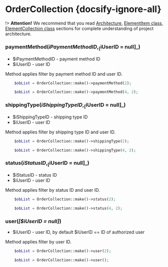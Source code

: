 # OrderCollection {docsify-ignore-all}
     
!> **Attention!**  We recommend that you read [Architecture](home.md#architecture), [ElementItem class](item-class/item-class.md),
[ElementCollection class](collection-class/collection-class.md) sections for complete understanding of  project architecture.

### paymentMethod($iPaymentMethodID, _[$iUserID = null]_)
  * $iPaymentMethodID - payment method ID
  * $iUserID - user ID

Method applies filter by payment method ID and user ID.
```php
    $obList = OrderCollection::make()->paymentMethod(2);
```
```php
    $obList = OrderCollection::make()->paymentMethod(4, 2);
```

### shippingType($iShippingTypeID, _[$iUserID = null]_)
  * $iShippingTypeID - shipping type ID
  * $iUserID - user ID

Method applies filter by shipping type ID and user ID.
```php
    $obList = OrderCollection::make()->shippingType(2);
```
```php
    $obList = OrderCollection::make()->shippingType(4, 2);
```

### status($iStatusID, _[$iUserID = null]_)
  * $iStatusID - status ID
  * $iUserID - user ID

Method applies filter by status ID and user ID.
```php
    $obList = OrderCollection::make()->status(2);
```
```php
    $obList = OrderCollection::make()->status(4, 2);
```

### user(_[$iUserID = null]_)
  * $iUserID - user ID, by default $iUserID == ID of authorized user

Method applies filter by user ID.
```php
    $obList = OrderCollection::make()->user(2);
```
```php
    $obList = OrderCollection::make()->user();
```